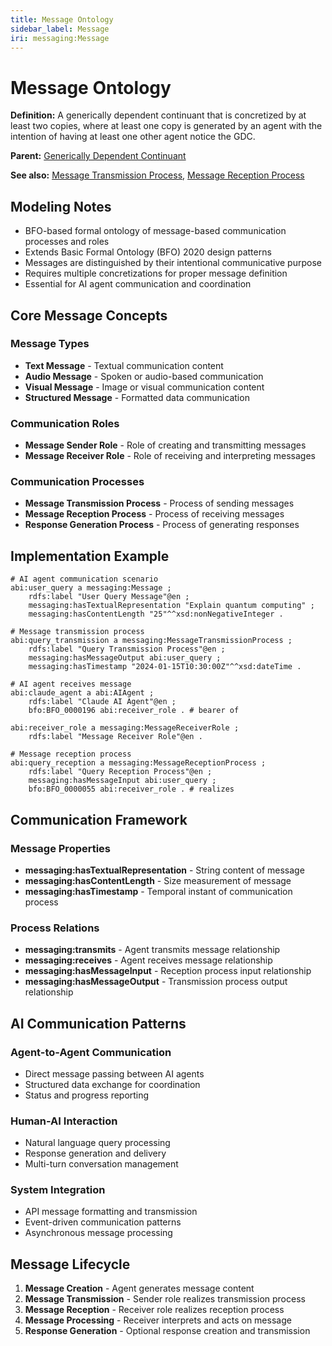 ```yaml
---
title: Message Ontology
sidebar_label: Message
iri: messaging:Message
---
```


# Message Ontology

**Definition:** A generically dependent continuant that is concretized by at least two copies, where at least one copy is generated by an agent with the intention of having at least one other agent notice the GDC.

**Parent:** [Generically Dependent Continuant](/bfo/continuant/GenericallyDependentContinuant)

**See also:** [Message Transmission Process](/abi/MessageTransmissionProcess), [Message Reception Process](/abi/MessageReceptionProcess)

## Modeling Notes

- BFO-based formal ontology of message-based communication processes and roles
- Extends Basic Formal Ontology (BFO) 2020 design patterns
- Messages are distinguished by their intentional communicative purpose
- Requires multiple concretizations for proper message definition
- Essential for AI agent communication and coordination

## Core Message Concepts

### Message Types
- **Text Message** - Textual communication content
- **Audio Message** - Spoken or audio-based communication
- **Visual Message** - Image or visual communication content
- **Structured Message** - Formatted data communication

### Communication Roles
- **Message Sender Role** - Role of creating and transmitting messages
- **Message Receiver Role** - Role of receiving and interpreting messages

### Communication Processes
- **Message Transmission Process** - Process of sending messages
- **Message Reception Process** - Process of receiving messages
- **Response Generation Process** - Process of generating responses

## Implementation Example

```turtle
# AI agent communication scenario
abi:user_query a messaging:Message ;
    rdfs:label "User Query Message"@en ;
    messaging:hasTextualRepresentation "Explain quantum computing" ;
    messaging:hasContentLength "25"^^xsd:nonNegativeInteger .

# Message transmission process
abi:query_transmission a messaging:MessageTransmissionProcess ;
    rdfs:label "Query Transmission Process"@en ;
    messaging:hasMessageOutput abi:user_query ;
    messaging:hasTimestamp "2024-01-15T10:30:00Z"^^xsd:dateTime .

# AI agent receives message
abi:claude_agent a abi:AIAgent ;
    rdfs:label "Claude AI Agent"@en ;
    bfo:BFO_0000196 abi:receiver_role . # bearer of

abi:receiver_role a messaging:MessageReceiverRole ;
    rdfs:label "Message Receiver Role"@en .

# Message reception process
abi:query_reception a messaging:MessageReceptionProcess ;
    rdfs:label "Query Reception Process"@en ;
    messaging:hasMessageInput abi:user_query ;
    bfo:BFO_0000055 abi:receiver_role . # realizes
```

## Communication Framework

### Message Properties
- **messaging:hasTextualRepresentation** - String content of message
- **messaging:hasContentLength** - Size measurement of message
- **messaging:hasTimestamp** - Temporal instant of communication process

### Process Relations
- **messaging:transmits** - Agent transmits message relationship
- **messaging:receives** - Agent receives message relationship
- **messaging:hasMessageInput** - Reception process input relationship
- **messaging:hasMessageOutput** - Transmission process output relationship

## AI Communication Patterns

### Agent-to-Agent Communication
- Direct message passing between AI agents
- Structured data exchange for coordination
- Status and progress reporting

### Human-AI Interaction
- Natural language query processing
- Response generation and delivery
- Multi-turn conversation management

### System Integration
- API message formatting and transmission
- Event-driven communication patterns
- Asynchronous message processing

## Message Lifecycle

1. **Message Creation** - Agent generates message content
2. **Message Transmission** - Sender role realizes transmission process
3. **Message Reception** - Receiver role realizes reception process
4. **Message Processing** - Receiver interprets and acts on message
5. **Response Generation** - Optional response creation and transmission
